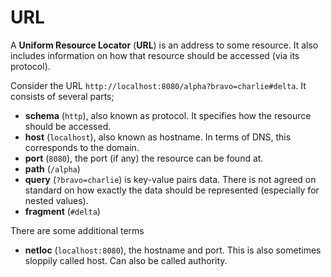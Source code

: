# URL

A **Uniform Resource Locator** (**URL**) is an address to some resource. It also
includes information on how that resource should be accessed (via its protocol).

Consider the URL `http://localhost:8080/alpha?bravo=charlie#delta`. It consists
of several parts;

- **schema** (`http`), also known as protocol. It specifies how the resource
  should be accessed.
- **host** (`localhost`), also known as hostname. In terms of DNS, this
  corresponds to the domain.
- **port** (`8080`), the port (if any) the resource can be found at.
- **path** (`/alpha`)
- **query** (`?bravo=charlie`) is key-value pairs data. There is not agreed on
  standard on how exactly the data should be represented (especially for nested
  values).
- **fragment** (`#delta`)

There are some additional terms

- **netloc** (`localhost:8080`), the hostname and port. This is also sometimes
  sloppily called host. Can also be called authority.
